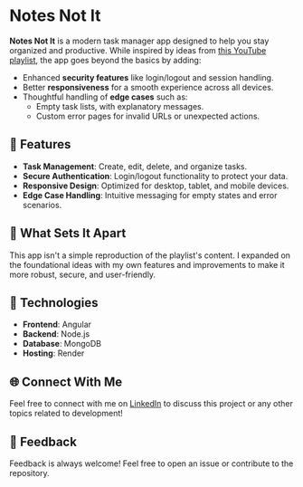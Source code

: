 # Notes Not It  

**Notes Not It** is a modern task manager app designed to help you stay organized and productive. While inspired by ideas from [this YouTube playlist](https://www.youtube.com/playlist?list=PLIjdNHWULhPSZFDzQU6AnbVQNNo1NTRpd), the app goes beyond the basics by adding:  

- Enhanced **security features** like login/logout and session handling.  
- Better **responsiveness** for a smooth experience across all devices.  
- Thoughtful handling of **edge cases** such as:  
  - Empty task lists, with explanatory messages.
  - Custom error pages for invalid URLs or unexpected actions.

## 🌟 Features  

- **Task Management**: Create, edit, delete, and organize tasks.  
- **Secure Authentication**: Login/logout functionality to protect your data.  
- **Responsive Design**: Optimized for desktop, tablet, and mobile devices.  
- **Edge Case Handling**: Intuitive messaging for empty states and error scenarios.  

## 🎨 What Sets It Apart  

This app isn't a simple reproduction of the playlist's content. I expanded on the foundational ideas with my own features and improvements to make it more robust, secure, and user-friendly.  

## 🔧 Technologies  

- **Frontend**: Angular  
- **Backend**: Node.js  
- **Database**: MongoDB  
- **Hosting**: Render

## 🌐 Connect With Me  

Feel free to connect with me on [LinkedIn](https://www.linkedin.com/in/ahmedbenchakhter/) to discuss this project or any other topics related to development!  

## 💬 Feedback  

Feedback is always welcome! Feel free to open an issue or contribute to the repository.